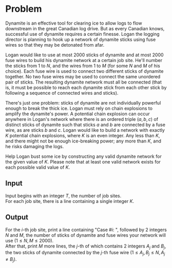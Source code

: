 # Problem

Dynamite is an effective tool for clearing ice to allow logs to flow downstream in the great Canadian log drive. But as every Canadian knows, successful use of dynamite requires a certain finesse. Logan the logging director is planning to hook up a network of dynamite sticks using fuse wires so that they may be detonated from afar.

Logan would like to use at most 2000 sticks of dynamite and at most 2000 fuse wires to build his dynamite network at a certain job site. He'll number the sticks from $1$ to $N$, and the wires from $1$ to $M$ (for some $N$ and $M$ of his choice). Each fuse wire is used to connect two different sticks of dynamite together. No two fuse wires may be used to connect the same unordered pair of sticks. The resulting dynamite network must all be connected (that is, it must be possible to reach each dynamite stick from each other stick by following a sequence of connected wires and sticks).

There's just one problem: sticks of dynamite are not individually powerful enough to break the thick ice. Logan must rely on chain explosions to amplify the dynamite's power. A potential chain explosion can occur anywhere in Logan's network where there is an ordered triple $(a,b,c)$ of distinct sticks of dynamite such that sticks $a$ and $b$ are connected by a fuse wire, as are sticks $b$ and $c$. Logan would like to build a network with exactly $K$ potential chain explosions, where $K$ is an even integer. Any less than $K$, and there might not be enough ice-breaking power; any more than $K$, and he risks damaging the logs.

Help Logan bust some ice by constructing any valid dynamite network for the given value of $K$. Please note that at least one valid network exists for each possible valid value of $K$.

## Input

Input begins with an integer $T$, the number of job sites.  
For each job site, there is a line containing a single integer $K$.

## Output

For the $i$-th job site, print a line containing "Case #$i$: ", followed by 2 integers $N$ and $M$, the number of sticks of dynamite and fuse wires your network will use $(1≤N,M≤2000)$.  
After that, print $M$ more lines, the $j$-th of which contains 2 integers $A_j$​ and $B_j$​, the two sticks of dynamite connected by the $j$-th fuse wire $(1≤A_j,B_j≤N,A_j≠B_j)$.

